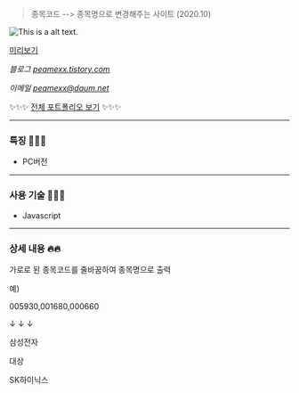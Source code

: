 > 종목코드 --> 종목명으로 변경해주는 사이트 (2020.10)

![This is a alt text.](http://peamexx.com/img/ctnp.jpg)

[미리보기](https://peamexx.github.io/codeToName/)

*블로그 [peamexx.tistory.com](http://peamexx.tistory.com)*

*이메일 peamexx@daum.net*

✨✨✨
[전체 포트폴리오 보기](https://peamexx.github.io/me/)
✨✨✨

___

### 특징 🧚🏻‍♀️
- PC버전
___

### 사용 기술 🤸🤸‍♂️
- Javascript
___

### 상세 내용 🔥🔥

가로로 된 종목코드를 줄바꿈하여 종목명으로 출력

예)

005930,001680,000660

↓ ↓ ↓

삼성전자

대상

SK하이닉스
